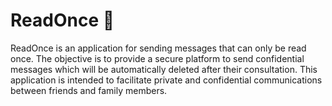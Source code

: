 # ReadOnce 👻

ReadOnce is an application for sending messages that can only be read once. The objective is to provide a secure platform to send confidential messages which will be automatically deleted after their consultation. This application is intended to facilitate private and confidential communications between friends and family members.
